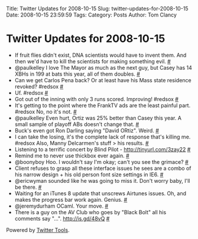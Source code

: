 Title: Twitter Updates for 2008-10-15
Slug: twitter-updates-for-2008-10-15
Date: 2008-10-15 23:59:59
Tags: 
Category: Posts
Author: Tom Clancy

# Twitter Updates for 2008-10-15

<ul>
	<li>If fruit flies didn't exist, DNA scientists would have to invent them. And then we'd have to kill the scientists for making something evil. <a href="http://twitter.com/tclancy/statuses/959856343">#</a></li>
	<li>@paulkelley I love The Mayor as much as the next guy, but Casey has 14 XBHs in 199 at bats this year, all of them doubles. <a href="http://twitter.com/tclancy/statuses/959857457">#</a></li>
	<li>Can we get Carlos Pena back? Or at least have his Mass state residence revoked? #redsox <a href="http://twitter.com/tclancy/statuses/959864088">#</a></li>
	<li>Uf. #redsox <a href="http://twitter.com/tclancy/statuses/959864442">#</a></li>
	<li>Got out of the inning with only 3 runs scored. Improving! #redsox <a href="http://twitter.com/tclancy/statuses/959872075">#</a></li>
	<li>It's getting to the point where the FrankTV ads are the least painful part. #redsox No, no it's not. <a href="http://twitter.com/tclancy/statuses/959872545">#</a></li>
	<li>@paulkelley Even hurt, Ortiz was 25% better than Casey this year. A small sample of playoff ABs doesn't change that. <a href="http://twitter.com/tclancy/statuses/959874031">#</a></li>
	<li>Buck's even got Ron Darling saying "David ORtiz". Weird. <a href="http://twitter.com/tclancy/statuses/959879245">#</a></li>
	<li>I can take the losing, it's the complete lack of response that's killing me. #redsox Also, Manny Delcarmen's stuff &gt; his results. <a href="http://twitter.com/tclancy/statuses/959979690">#</a></li>
	<li>Listening to a terrific concert by Blind Pilot - <a href="http://tinyurl.com/3zay22" rel="nofollow">http://tinyurl.com/3zay22</a> <a href="http://twitter.com/tclancy/statuses/960570493">#</a></li>
	<li>Remind me to never use thickbox ever again. <a href="http://twitter.com/tclancy/statuses/960611970">#</a></li>
	<li>@boonyboy Hoo. I wouldn't say I'm okay; can't you see the grimace? <a href="http://twitter.com/tclancy/statuses/960653241">#</a></li>
	<li>Client refuses to grasp all these interface issues he sees are a combo of his narrow design + his old person font size settings in IE6. <a href="http://twitter.com/tclancy/statuses/960654421">#</a></li>
	<li>@ericwyman sounded like he was going to miss it. Don't worry baby, I'll be there. <a href="http://twitter.com/tclancy/statuses/960716333">#</a></li>
	<li>Waiting for an iTunes 8 update that unscrews Airtunes issues. Oh, and makes the progress bar work again. Genius. <a href="http://twitter.com/tclancy/statuses/960726153">#</a></li>
	<li>@jeremydurham OCaml. Your move. <a href="http://twitter.com/tclancy/statuses/960753521">#</a></li>
	<li>There is a guy on the AV Club who goes by "Black Bolt" all his comments say "...". <a href="http://is.gd/48vQ" rel="nofollow">http://is.gd/48vQ</a> <a href="http://twitter.com/tclancy/statuses/961155426">#</a></li>
</ul>
<p>Powered by <a href="http://alexking.org/projects/wordpress">Twitter Tools</a>.</p>
